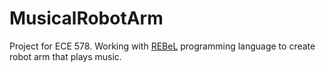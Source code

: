 # MusicalRobotArm

Project for ECE 578. Working with [REBeL](https://github.com/msunardi/rebel_ros) programming language to create robot arm that plays music.
